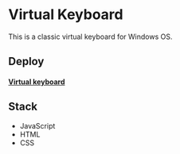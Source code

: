 # Virtual Keyboard

This is a classic virtual keyboard for Windows OS.

## Deploy
#### [Virtual keyboard](https://carphatiansnake.github.io/virtual-keyboard/)

## Stack

- JavaScript
- HTML
- CSS
